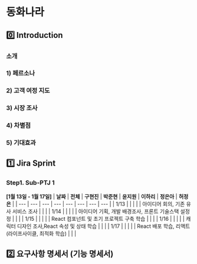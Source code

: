 # 동화나라
## 0️⃣ Introduction
### 소개


### 1) 페르소나


### 2) 고객 여정 지도


### 3) 시장 조사

### 4) 차별점

### 5) 기대효과

## 1️⃣ Jira Sprint
### Step1. Sub-PTJ 1
**[1월 13일 - 1월 17일]**
| **날짜** | **전체** | **구현진** | **박준현** | **윤지원** | **이하리** | **정은아** | **허정은** |
| --- | --- | --- | --- | --- | --- | --- | --- |
| 1/13 |  |  |  |  | 아이디어 회의, 기존 유사 서비스 조사 |  |  |
| 1/14 |  |  |  |  | 아이디어 기획, 개발 배경조사, 프론트 기술스택 설정정 |  |  |
| 1/15 |  |  |  |  | React 컴포넌트 및 초기 프로젝트 구축 학습 |  |  |
| 1/16 |  |  |  |  | 캐릭터 디자인 조사,React 속성 및 상태 학습 |  |  |
| 1/17 |  |  |  |  | React 배포 학습, 리액트(라이프사이클, 최적화 학습) |  |  |

## 2️⃣ 요구사항 명세서 (기능 명세서)

